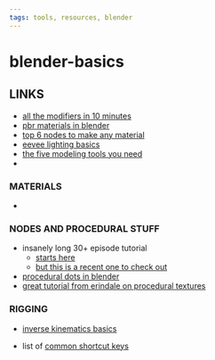 ```yaml
---
tags: tools, resources, blender
---
```


# blender-basics



## LINKS

* [all the modifiers in 10 minutes](https://www.youtube.com/watch?v=idcFMhoSdIc)
* [pbr materials in blender](https://www.cgbookcase.com/learn/how-to-use-pbr-textures-in-blender/)
* [top 6 nodes to make any material](https://www.youtube.com/watch?v=yffWd4kI51Q)
* [eevee lighting basics](https://www.youtube.com/watch?v=MFNurQ1AF2I)
* [the five modeling tools you need](https://www.youtube.com/watch?v=kejQ8nX5YZA)
* 


### MATERIALS

* 


### NODES AND PROCEDURAL STUFF

* insanely long 30+ episode tutorial
    * [starts here](https://www.youtube.com/watch?v=Uvc2P911rZk) 
    * [but this is a recent one to check out](https://www.youtube.com/watch?v=p2kBslArMBg)
* [procedural dots in blender](https://www.youtube.com/watch?v=mVW0ilw6Auw)
* [great tutorial from erindale on procedural textures](https://www.youtube.com/playlist?list=PLVm7O9OzjT6Fu8aDrP3N1Ni1ATbUH926s)


### RIGGING

* [inverse kinematics basics](https://www.youtube.com/watch?v=S-2v_CKmVE8)


* list of [common shortcut keys](https://docs.blender.org/manual/en/latest/interface/keymap/introduction.html)